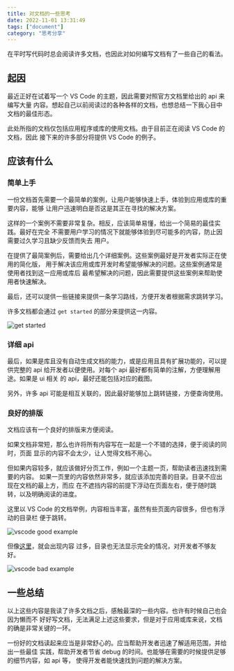 ```yaml
---
title: 对文档的一些思考
date: 2022-11-01 13:31:49
tags: ["document"]
category: "思考分享"
---
```


在平时写代码时总会阅读许多文档，也因此对如何编写文档有了一些自己的看法。

<!-- more -->

## 起因

最近正好在试着写一个 VS Code 的主题，因此需要对照官方文档里给出的 api 来编写大量
内容。想起自己以前阅读过的各种各样的文档，也想总结一下我心目中文档的最佳形态。

此处所指的文档仅包括应用程序或库的使用文档。由于目前正在阅读 VS Code 的文档，因此
接下来的许多部分将提供 VS Code 的例子。

## 应该有什么

### 简单上手

一份文档首先需要一个最简单的案例，让用户能够快速上手，体验到应用或库的重要内容，能够
让用户迅速明白是否这是其正在寻找的解决方案。

这样的一个案例不需要非常复杂。相反，应该简单易懂，给出一个简易的最佳实践。最好在完全
不需要用户学习的情况下就能够体验到尽可能多的内容，防止因需要过久学习且缺少反馈而失去
用户。

在提供了最简案例后，需要给出几个详细案例。这些案例最好是开发者实际正在使用的简化版，
用于解决该应用或库开发时希望能够解决的问题。这些案例通常是使用者找到这一应用或库后
最希望解决的问题，因此需要提供这些案例来帮助使用者快速解决。

最后，还可以提供一些链接来提供一条学习路线，方便开发者根据需求跳转学习。

许多文档都会通过 `get started` 的部分来提供这一内容。

![get started](https://pic.imgdb.cn/item/64314acb0d2dde5777990a2b.png)

### 详细 api

最后，如果是库且没有自动生成文档的能力，或是应用且具有扩展功能的，可以提供完整的
api 给开发者以便使用。对每个 api 最好都有简单的注解，方便理解用途。如果是 ui 相关
的 api，最好还能包括对应的截图。

另外，许多 api 可能是相互关联的，因此最好能够加上跳转链接，方便查询使用。

### 良好的排版

文档应该有一个良好的排版来方便阅读。

如果文档非常短，那么也许将所有内容写在一起是一个不错的选择，便于阅读的同时，页面
显示的内容不会太少，让人觉得文档不用心。

但如果内容较多，就应该做好分页工作，例如一个主题一页，帮助读者迅速找到需要的内容。
如果一页里的内容依然非常多，就应该添加完善的目录。目录不应出现在文档的最上方，而应
在不遮挡内容的前提下浮动在页面左右，便于随时跳转，以及明确阅读的进度。

这里以 VS Code 的文档举例，内容相当丰富，虽然有些页面内容很多，但也有浮动的目录栏
便于跳转。

![vscode good example](https://pic.imgdb.cn/item/64314acb0d2dde5777990a73.png)

但像[这里](https://code.visualstudio.com/api/references/theme-color)，就会出现内容
过多，目录也无法显示完全的情况，对开发者不够友好。

![vscode bad example](https://pic.imgdb.cn/item/64314aca0d2dde577799098e.png)

## 一些总结

以上这些内容是我读了许多文档之后，感触最深的一些内容。也许有时候自己也会因为懒而不
好好写文档，无法满足上述这些要求，但是对于应用或库来说，文档的确是非常关键的一环。

一份好的文档读起来应当是非常舒心的。应当帮助开发者迅速了解适用范围，并给出一些最佳
实践，帮助开发者节省 debug 的时间。也能够在需要的时候提供足够的细节内容，如 api 等，
使得开发者能快速找到问题的解决方案。
